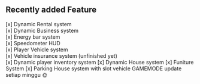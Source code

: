 ## Recently added Feature


[x] Dynamic Rental system\
[x] Dynamic Business system\
[x] Energy bar system\
[x] Speedometer HUD\
[x] Player Vehicle system\
[x] Vehicle insurance system (unfinished yet)\
[x] Dynamic player inventory system
[x] Dynamic House system 
[x] Funiture System
[x] Parking House system with slot vehicle
GAMEMODE update setiap minggu 🌞
